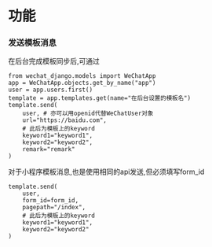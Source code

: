 # 功能

### 发送模板消息
在后台完成模板同步后,可通过

    from wechat_django.models import WeChatApp
    app = WeChatApp.objects.get_by_name("app")
    user = app.users.first()
    template = app.templates.get(name="在后台设置的模板名")
    template.send(
        user, # 亦可以用openid代替WeChatUser对象
        url="https://baidu.com",
        # 此后为模板上的keyword
        keyword1="keyword1",
        keyword2="keyword2",
        remark="remark"
    )

对于小程序模板消息,也是使用相同的api发送,但必须填写form_id

    template.send(
        user,
        form_id=form_id,
        pagepath="/index",
        # 此后为模板上的keyword
        keyword1="keyword1",
        keyword2="keyword2"
    )